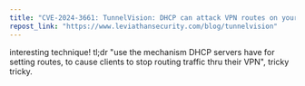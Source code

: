 ```yaml
---
title: "CVE-2024-3661: TunnelVision: DHCP can attack VPN routes on your local network"
repost_link: "https://www.leviathansecurity.com/blog/tunnelvision"
---
```


interesting technique! tl;dr "use the mechanism DHCP servers have for setting routes, to cause clients to stop routing traffic thru their VPN", tricky tricky.
